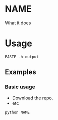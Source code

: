 # NAME
What it does


# Usage
```
PASTE -h output
```

## Examples
### Basic usage
* Download the repo.
* etc

```
python NAME
```

